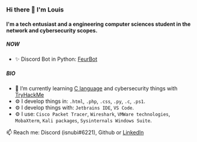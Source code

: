 ### Hi there 👋 I'm Louis

#### I'm a tech entusiast and a engineering computer sciences student in the network and cybersecurity scopes.

##### NOW

- ✨ Discord Bot in Python: [FeurBot](https://github.com/Isnubi/FeurBot/)

##### BIO

- 🌱 I’m currently learning [C language](https://www.github.com/Isnubi/C_learning) and cybersecurity things with [TryHackMe](https://www.tryhackme.com)
- ⚙️ I develop things in: `.html`, `.php`, `.css`, `.py`, `.c`, `.ps1`.
- ⚙️ I develop things with: `Jetbrains IDE`, `VS Code`.
- ⚙️ I use: `Cisco Packet Tracer`, `Wireshark`, `VMWare technologies`, `MobaXterm`, `Kali packages`, `Sysinternals Windows Suite`.


📫 Reach me: Discord (isnubi#6221), Github or [LinkedIn](https://www.linkedin.com/in/louis-gambart/)
